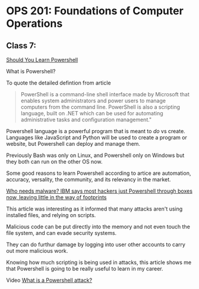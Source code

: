 # OPS 201: Foundations of Computer Operations

## Class 7:

[Should You Learn Powershell](https://www.techthoughts.info/ps1-should-you-learn-powershell/)

What is Powershell?

To quote the detailed defintion from article 
>PowerShell is a command-line shell interface made by Microsoft that enables system administrators and power users to manage computers from the command line. PowerShell is also a scripting language, built on .NET which can be used for automating administrative tasks and configuration management."

Powershell language is a powerful program that is meant to *do* vs create. Languages like JavaScript and Python will be used to create a program or website, but Powershell can deploy and manage them.

Previously Bash was only on Linux, and Powershell only on Windows but they both can run on the other OS now.

Some good reasons to learn Powershell according to artice are automation, accuracy, versality, the community, and its relevancy in the market.

[Who needs malware? IBM says most hackers just Powershell through boxes now, leaving little in the way of footprints](https://www.theregister.com/2019/02/26/malware_ibm_powershell/)

This article was interesting as it informed that many attacks aren't using installed files, and relying on scripts. 

Malicious code can be put directly into the memory and not even touch the file system, and can evade security systems.

They can do furthur damage by logging into user other accounts to carry out more malicious work.

Knowing how much scripting is being used in attacks, this article shows me that Powershell is going to be really useful to learn in my career.

Video [What is a Powershell attack?](https://www.youtube.com/watch?v=fe5Mbszdu9M)

